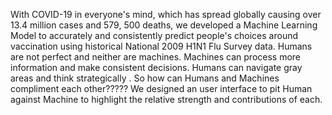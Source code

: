 With COVID-19 in everyone's mind, which has spread globally causing over 13.4 million cases and 579, 500 deaths, we developed a Machine Learning Model to accurately and consistently predict people's choices around vaccination using historical National 2009 H1N1 Flu Survey
data.
Humans are not perfect and neither are machines. Machines can process more information and make consistent decisions. Humans can navigate gray areas and think strategically . So how can Humans and Machines compliment each other?????
We designed an user interface to pit Human against Machine to highlight the relative strength and contributions of each.

